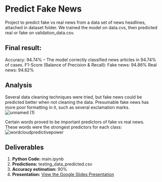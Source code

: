 # Predict Fake News 
Project to predict fake vs real news from a data set of news headlines, attached in dataset folder. We trained the model on data.cvs, then predicted real or fake on validation_data.csv.

## Final result:
Accuracy: 94.74% – The model correctly classified news articles in 94.74% of cases.
F1-Score (Balance of Precision & Recall):
Fake news: 94.86%
Real news: 94.62%

## Analysis
Several data cleaning techniques were tried, but fake news could be predicted better when not cleaning the data. Presumable fake news has more poor formatting in it, such as several exclamation marks.
![unnamed (1)](https://github.com/user-attachments/assets/ecbe4242-cb56-4e14-81e7-010bc2588875)

Certain words proved to be important predictors of fake vs real news. These words were the strongest predictors for each class:
![wordcloudpredictivepower](https://github.com/user-attachments/assets/891c50dd-ba0e-4a59-a989-10c4ce39078e)


## Deliverables

1. **Python Code:** main.ipynb
2. **Predictions:** testing_data_predicted.csv
3. **Accuracy estimation:** 90%
4. **Presentation:**  [View the Google Slides Presentation](https://docs.google.com/presentation/d/13W-eWr5aP89gYyhkcUjtjAsIArgH6lVvheE-Qa5pR1Q/edit#slide=id.p3)

